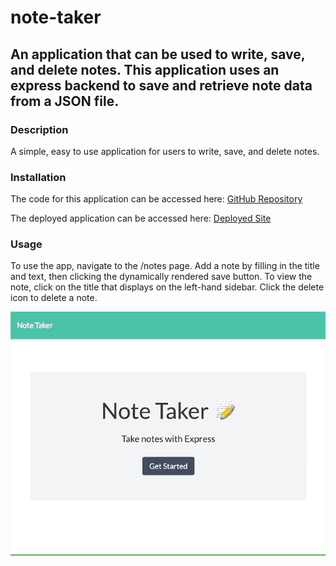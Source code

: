 # note-taker
## An application that can be used to write, save, and delete notes. This application uses an express backend to save and retrieve note data from a JSON file.

### Description
A simple, easy to use application for users to write, save, and delete notes.

### Installation
The code for this application can be accessed here:
[GitHub Repository](https://github.com/stephmarie17/note-taker)

The deployed application can be accessed here:
[Deployed Site](https://agile-stream-31653.herokuapp.com/)

### Usage
To use the app, navigate to the /notes page. Add a note by filling in the title and text, then clicking the dynamically rendered save button. To view the note, click on the title that displays on the left-hand sidebar. Click the delete icon to delete a note.

![Usage](demo_gif.gif)

